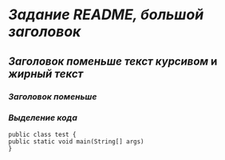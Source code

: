 # *Задание README, большой заголовок*
## *Заголовок поменьше* _текст курсивом_ и *жирный текст*
### *Заголовок поменьше*
### _Выделение кода_
```
public class test {
public static void main(String[] args)
}
```